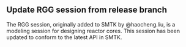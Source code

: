 ## Update RGG session from release branch

The RGG session, originally added to SMTK by @haocheng.liu, is a
modeling session for designing reactor cores. This session has been
updated to conform to the latest API in SMTK.
